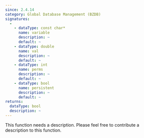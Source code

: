```yaml
---
since: 2.4.14
category: Global Database Management (BZDB)
signatures:
  -
    - dataType: const char*
      name: variable
      description: ~
      default: ~
    - dataType: double
      name: val
      description: ~
      default: ~
    - dataType: int
      name: perms
      description: ~
      default: ~
    - dataType: bool
      name: persistent
      description: ~
      default: ~
returns:
  dataType: bool
  description: ~
---
```


This function needs a description. Please feel free to contribute a description to this function.
